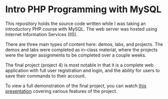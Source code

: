 # Intro PHP Programming with MySQL

This repository holds the source code written while I was taking an introductory
PHP course with MySQL. The web server was hosted using Internet Information
Services (IIS).

There are three main types of content here: demos, labs, and projects. The demos
and labs were completed as in-class material, where the projects were the
larger assignments to be completed over a couple weeks.

The final project (project 4) is most notable in that it is a complete web
application with full user registration and login, and the ability for users
to save their commands to their account.

To view a full demonstration of the final project, you can watch [this presentation](https://youtu.be/nYwRjhXCZ1o)
covering various features of the project.